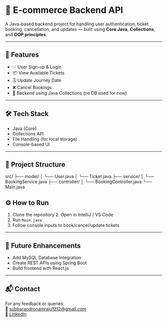 # 🛒 E-commerce Backend API

A Java-based backend project for handling user authentication, ticket booking, cancellation, and updates — built using **Core Java**, **Collections**, and **OOP principles**.

---

## 🚀 Features
- ✅ User Sign-up & Login
- 📦 View Available Tickets
- 🗓️ Update Journey Date
- ❌ Cancel Bookings
- 🧠 Backend using Java Collections (no DB used for now)

---

## 🛠️ Tech Stack
- Java (Core)
- Collections API
- File Handling (for local storage)
- Console-based UI

---

## 📁 Project Structure
src/
├── model/
│ └── User.java
│ └── Ticket.java
├── service/
│ └── BookingService.java
├── controller/
│ └── BookingController.java
└── Main.java

## ⚙️ How to Run

1. Clone the repository
   2. Open in IntelliJ / VS Code
3. Run `Main.java`
4. Follow console inputs to book/cancel/update tickets

---

## 🧪 Future Enhancements
- Add MySQL Database Integration
- Create REST APIs using Spring Boot
- Build frontend with React.js

---

## 📬 Contact

For any feedback or queries:  
📧 [subbaraodronamraju1212@gmail.com](mailto:subbaraodronamraju1212@gmail.com)  
🔗 [LinkedIn](https://www.linkedin.com/in/subbarao-dronamraju-a1545a258)

